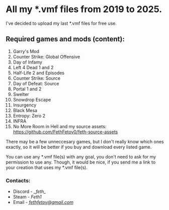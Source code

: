 # All my \*.vmf files from 2019 to 2025.

I've decided to upload my last *.vmf files for free use.

## Required games and mods (content):
1. Garry's Mod
2. Counter Strike: Global Offensive
3. Day of Infamy
4. Left 4 Dead 1 and 2
5. Half-Life 2 and Episodes
6. Counter Strike: Source
7. Day of Defeat: Source
8. Portal 1 and 2
9. Swelter
10. Snowdrop Escape
11. Insurgency
12. Black Mesa
13. Entropy: Zero 2
14. INFRA
15. No More Room in Hell
and my source assets: https://github.com/FethFetov0/feth-source-assets

There may be a few unneccesary  games, but I don't really know which ones exactly, so it will be better if you buy and download every listed game.

You can use any *.vmf file(s) with any goal, you don't need to ask for my permission to use any. Though, it would be nice, if you send me a link to your creation that uses my *.vmf file(s).

### Contacts:
- Discord - *\_feth\_*
- Steam - *Feth1*
- Email - *fethfetov@gmail.com*
